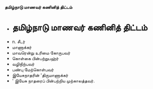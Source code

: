 **தமிழ்நாடு மாணவர் கணினித் திட்டம்**
- # தமிழ்நாடு மாணவர் கணினித் திட்டம்
- n. சீடர்
- மாணாக்கர்
- மாவரென்று உரிமை கோருபவர்
- கொள்கை பின்பற்றுபஹ்ர்
- வழிநிற்பவர்
- பண்பு மேற்கொள்பவர்
- இயேசுநாதரின் 'திருமாணாக்கர்
- ' இயேசு நாதரைப் பின்பற்றிய முற்காலத்தவர்.

